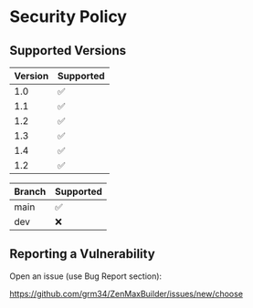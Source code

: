 # Security Policy

## Supported Versions

| Version | Supported          |
| ------- | ------------------ |
| 1.0     | :white_check_mark: |
| 1.1     | :white_check_mark: |
| 1.2     | :white_check_mark: |
| 1.3     | :white_check_mark: |
| 1.4     | :white_check_mark: |
| 1.2     | :white_check_mark: |

| Branch  | Supported          |
| ------- | ------------------ |
| main    | :white_check_mark: |
| dev     | :x:                |

## Reporting a Vulnerability

Open an issue (use Bug Report section): 

https://github.com/grm34/ZenMaxBuilder/issues/new/choose
